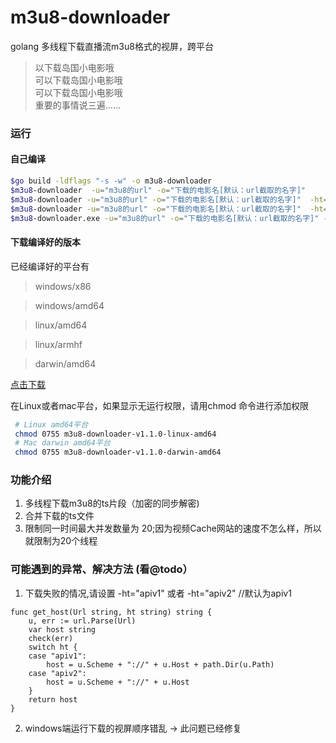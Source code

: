 # m3u8-downloader

golang 多线程下载直播流m3u8格式的视屏，跨平台

> 以下载岛国小电影哦  
> 可以下载岛国小电影哦  
> 可以下载岛国小电影哦    
> 重要的事情说三遍......

### 运行

#### 自己编译
```bash
$go build -ldflags "-s -w" -o m3u8-downloader
$m3u8-downloader  -u="m3u8的url" -o="下载的电影名[默认：url截取的名字]"
$m3u8-downloader -u="m3u8的url" -o="下载的电影名[默认：url截取的名字]"  -ht="apiv1"
$m3u8-downloader -u="m3u8的url" -o="下载的电影名[默认：url截取的名字]"  -ht="apiv2"
$m3u8-downloader.exe -u="m3u8的url" -o="下载的电影名[默认：url截取的名字]" -fp=".\ffmpeg.exe" #新增参数，用于定义ffmpeg的路径，定义这个参数后，就会用ffmpeg.exe程序来执行下载m3u8视频
```

#### 下载编译好的版本

  已经编译好的平台有

  > windows/x86

  > windows/amd64

  > linux/amd64

  > linux/armhf
  
  > darwin/amd64

 [点击下载](./Releases)

在Linux或者mac平台，如果显示无运行权限，请用chmod 命令进行添加权限
```bash
 # Linux amd64平台
 chmod 0755 m3u8-downloader-v1.1.0-linux-amd64
 # Mac darwin amd64平台
 chmod 0755 m3u8-downloader-v1.1.0-darwin-amd64
 ```

### 功能介绍

1. 多线程下载m3u8的ts片段（加密的同步解密)
2. 合并下载的ts文件
3. 限制同一时间最大并发数量为 20;因为视频Cache网站的速度不怎么样，所以就限制为20个线程


### 可能遇到的异常、解决方法 (看@todo）

1. 下载失败的情况,请设置 -ht="apiv1" 或者 -ht="apiv2" //默认为apiv1

```golang
func get_host(Url string, ht string) string {
	u, err := url.Parse(Url)
	var host string
	check(err)
	switch ht {
	case "apiv1":
		host = u.Scheme + "://" + u.Host + path.Dir(u.Path)
	case "apiv2":
		host = u.Scheme + "://" + u.Host
	}
	return host
}
```

2. windows端运行下载的视屏顺序错乱 -> 此问题已经修复


